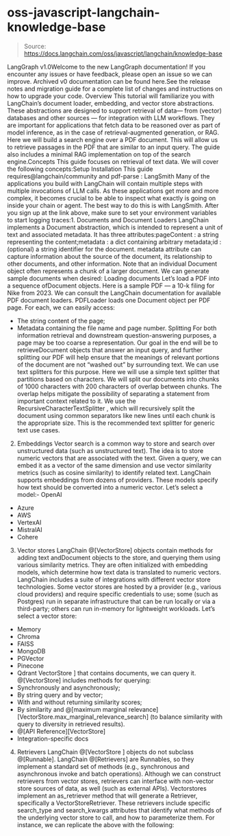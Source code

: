 # oss-javascript-langchain-knowledge-base

> Source: https://docs.langchain.com/oss/javascript/langchain/knowledge-base

LangGraph v1.0Welcome to the new LangGraph documentation! If you encounter any issues or have feedback, please open an issue so we can improve. Archived v0 documentation can be found here.See the release notes and migration guide for a complete list of changes and instructions on how to upgrade your code.
Overview
This tutorial will familiarize you with LangChain’s document loader, embedding, and vector store abstractions. These abstractions are designed to support retrieval of data— from (vector) databases and other sources — for integration with LLM workflows. They are important for applications that fetch data to be reasoned over as part of model inference, as in the case of retrieval-augmented generation, or RAG. Here we will build a search engine over a PDF document. This will allow us to retrieve passages in the PDF that are similar to an input query. The guide also includes a minimal RAG implementation on top of the search engine.Concepts
This guide focuses on retrieval of text data. We will cover the following concepts:Setup
Installation
This guide requires@langchain/community
and pdf-parse
:
LangSmith
Many of the applications you build with LangChain will contain multiple steps with multiple invocations of LLM calls. As these applications get more and more complex, it becomes crucial to be able to inspect what exactly is going on inside your chain or agent. The best way to do this is with LangSmith. After you sign up at the link above, make sure to set your environment variables to start logging traces:1. Documents and Document Loaders
LangChain implements a Document abstraction, which is intended to represent a unit of text and associated metadata. It has three attributes:pageContent
: a string representing the content;metadata
: a dict containing arbitrary metadata;id
: (optional) a string identifier for the document.
metadata
attribute can capture information about the source of the document, its relationship to other documents, and other information. Note that an individual Document
object often represents a chunk of a larger document.
We can generate sample documents when desired:
Loading documents
Let’s load a PDF into a sequence ofDocument
objects. Here is a sample PDF — a 10-k filing for Nike from 2023. We can consult the LangChain documentation for available PDF document loaders.
PDFLoader
loads one Document
object per PDF page. For each, we can easily access:
- The string content of the page;
- Metadata containing the file name and page number.
Splitting
For both information retrieval and downstream question-answering purposes, a page may be too coarse a representation. Our goal in the end will be to retrieveDocument
objects that answer an input query, and further splitting our PDF will help ensure that the meanings of relevant portions of the document are not “washed out” by surrounding text.
We can use text splitters for this purpose. Here we will use a simple text splitter that partitions based on characters. We will split our documents into chunks of 1000 characters
with 200 characters of overlap between chunks. The overlap helps
mitigate the possibility of separating a statement from important
context related to it. We use the
RecursiveCharacterTextSplitter
,
which will recursively split the document using common separators like
new lines until each chunk is the appropriate size. This is the
recommended text splitter for generic text use cases.
2. Embeddings
Vector search is a common way to store and search over unstructured data (such as unstructured text). The idea is to store numeric vectors that are associated with the text. Given a query, we can embed it as a vector of the same dimension and use vector similarity metrics (such as cosine similarity) to identify related text. LangChain supports embeddings from dozens of providers. These models specify how text should be converted into a numeric vector. Let’s select a model:- OpenAI
- Azure
- AWS
- VertexAI
- MistralAI
- Cohere
3. Vector stores
LangChain @[VectorStore] objects contain methods for adding text andDocument
objects to the store, and querying them using various similarity metrics. They are often initialized with embedding models, which determine how text data is translated to numeric vectors.
LangChain includes a suite of integrations with different vector store technologies. Some vector stores are hosted by a provider (e.g., various cloud providers) and require specific credentials to use; some (such as Postgres) run in separate infrastructure that can be run locally or via a third-party; others can run in-memory for lightweight workloads. Let’s select a vector store:
- Memory
- Chroma
- FAISS
- MongoDB
- PGVector
- Pinecone
- Qdrant
VectorStore
] that contains documents, we can query it. @[VectorStore] includes methods for querying:
- Synchronously and asynchronously;
- By string query and by vector;
- With and without returning similarity scores;
- By similarity and @[maximum marginal relevance][VectorStore.max_marginal_relevance_search] (to balance similarity with query to diversity in retrieved results).
- @[API Reference][VectorStore]
- Integration-specific docs
4. Retrievers
LangChain @[VectorStore
] objects do not subclass @[Runnable]. LangChain @[Retrievers] are Runnables, so they implement a standard set of methods (e.g., synchronous and asynchronous invoke
and batch
operations). Although we can construct retrievers from vector stores, retrievers can interface with non-vector store sources of data, as well (such as external APIs).
Vectorstores implement an as_retriever
method that will generate a Retriever, specifically a VectorStoreRetriever. These retrievers include specific search_type
and search_kwargs
attributes that identify what methods of the underlying vector store to call, and how to parameterize them. For instance, we can replicate the above with the following:
